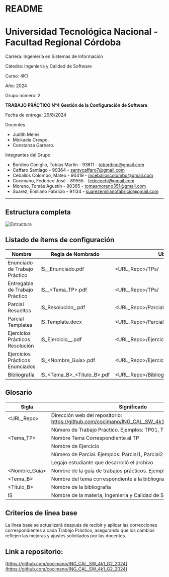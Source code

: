 # README

# **Universidad Tecnológica Nacional - Facultad Regional Córdoba**

Carrera: Ingeniería en Sistemas de Información

Cátedra: Ingeniería y Calidad de Software

Curso: 4K1

Año: 2024

Grupo número: 2

**TRABAJO PRÁCTICO N°4 Gestión de la Configuración de Software**

Fecha de entrega: 29/8/2024

Docentes

- Judith Meles.
- Mickaela Crespo.
- Constanza Garnero.

Integrantes del Grupo

- Bordino Coniglio, Tobías Martín - 93611 - [tobordino@gmail.com](mailto:tobordino@gmail.com)
- Caffaro Santiago - 90364 - [santycaffaro7@gmail.com](mailto:santycaffaro7@gmail.com)
- Ceballos Colombo, Mateo - 90419 - [mceballoscolombo@gmail.com](mailto:mceballoscolombo@gmail.com)
- Cocimano, Federico José - 89555 - [fedecochi@gmail.com](mailto:fedecochi@gmail.com)
- Moreno, Tomás Agustín - 90365 - [tomasmoreno351@gmail.com](mailto:tomasmoreno351@gmail.com)
- Suarez, Emiliano Fabricio - 91134 - [suarezemilianofabricio@gmail.com](mailto:suarezemilianofabricio@gmail.com)

---

## **Estructura completa**
![Estructura](https://github.com/user-attachments/assets/c0f5d393-2fb2-493c-8543-14b571dea3a8)


## **Listado de ítems de configuración**

| **Nombre** | **Regla de Nombrado** | **Ubicación** |
| --- | --- | --- |
| Enunciado de Trabajo Práctico | IS_<TPXX>_Enunciado.pdf | <URL_Repo>/TPs/<TPXX> |
| Entregable de Trabajo Práctico | IS_<TPXX>_<Tema_TP>.pdf | <URL_Repo>/TPs/<TPXX> |
| Parcial Resueltos | IS_Resolución_<Leg>.pdf | <URL_Repo>/Parciales/<ParcialX> |
| Parcial Templates | IS_Template.docx | <URL_Repo>/Parciales/<ParcialX> |
| Ejercicios Prácticos Resolución | IS_Ejercicio_<NE>_<Leg>.pdf | <URL_Repo>/EjerciciosPracticos/Resoluciones |
| Ejercicios Prácticos Enunciados | IS_<Nombre_Guía>.pdf | <URL_Repo>/EjerciciosPracticos/Enunciados |
| Bibliografía | IS_<Tema_B>_<Título_B>.pdf | <URL_Repo>/Bibliografías |

## **Glosario**

| **Sigla** | **Significado** |
| --- | --- |
| <URL_Repo> | Dirección web del repositorio: https://github.com/cocimano/ING_CAL_SW_4k1_G2_2024/blob/main |
| <TPXX> | Número de Trabajo Práctico. Ejemplos: TP01, TP15 |
| <Tema_TP> | Nombre Tema Correspondiente al TP |
| <NE> | Nombre de Ejercicio |
| <ParcialX> | Número de Parcial. Ejemplos: Parcial1, Parcial2 |
| <Leg> | Legajo estudiante que desarrolló el archivo |
| <Nombre_Guía> | Nombre de la guía de trabajos prácticos. Ejemplo: |
| <Tema_B> | Nombre del tema correspondiente a la bibliografía |
| <Título_B> | Nombre de la bibliografía |
| IS | Nombre de la materia, Ingeniería y Calidad de Software |

## **Criterios de línea base**

La línea base se actualizará después de recibir y aplicar las correcciones correspondientes a cada Trabajo Práctico, asegurando que los cambios reflejen las mejoras y ajustes solicitados por las docentes.

## **Link a repositorio:**

[https://github.com/cocimano/ING_CAL_SW_4k1_G2_2024](https://github.com/cocimano/ING_CAL_SW_4k1_G2_2024)
